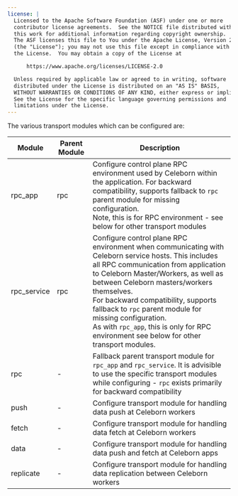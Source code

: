 ```yaml
---
license: |
  Licensed to the Apache Software Foundation (ASF) under one or more
  contributor license agreements.  See the NOTICE file distributed with
  this work for additional information regarding copyright ownership.
  The ASF licenses this file to You under the Apache License, Version 2.0
  (the "License"); you may not use this file except in compliance with
  the License.  You may obtain a copy of the License at

      https://www.apache.org/licenses/LICENSE-2.0

  Unless required by applicable law or agreed to in writing, software
  distributed under the License is distributed on an "AS IS" BASIS,
  WITHOUT WARRANTIES OR CONDITIONS OF ANY KIND, either express or implied.
  See the License for the specific language governing permissions and
  limitations under the License.
---
```


<!--begin-include-->

The various transport modules which can be configured are:

| Module | Parent Module | Description |
| ------ | ------------- | ----------- |
| rpc_app | rpc | Configure control plane RPC environment used by Celeborn within the application. For backward compatibility, supports fallback to `rpc` parent module for missing configuration.<br/> Note, this is for RPC environment - see below for other transport modules |
| rpc_service | rpc | Configure control plane RPC environment when communicating with Celeborn service hosts. This includes all RPC communication from application to Celeborn Master/Workers, as well as between Celeborn masters/workers themselves.<br/> For backward compatibility, supports fallback to `rpc` parent module for missing configuration.<br/>  As with `rpc_app`, this is only for RPC environment see below for other transport modules.|
| rpc | - | Fallback parent transport module for `rpc_app` and `rpc_service`. It is advisible to use the specific transport modules while configuring - `rpc` exists primarily for backward compatibility |
| push | - | Configure transport module for handling data push at Celeborn workers |
| fetch | - | Configure transport module for handling data fetch at Celeborn workers |
| data | - | Configure transport module for handling data push and fetch at Celeborn apps |
| replicate | - | Configure transport module for handling data replication between Celeborn workers |


<!--end-include-->
